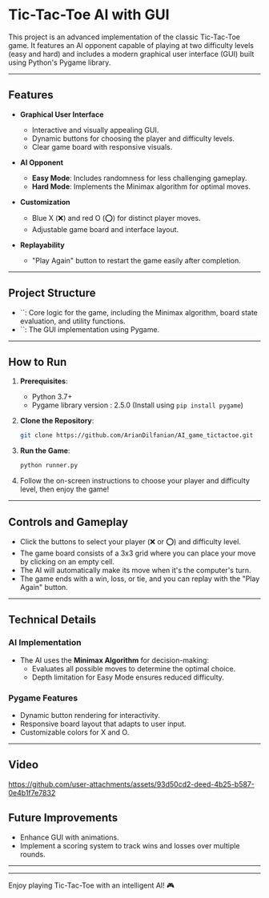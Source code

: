 # Tic-Tac-Toe AI with GUI

This project is an advanced implementation of the classic Tic-Tac-Toe game. It features an AI opponent capable of playing at two difficulty levels (easy and hard) and includes a modern graphical user interface (GUI) built using Python's Pygame library.

---

## Features

- **Graphical User Interface**

  - Interactive and visually appealing GUI.
  - Dynamic buttons for choosing the player and difficulty levels.
  - Clear game board with responsive visuals.

- **AI Opponent**

  - **Easy Mode**: Includes randomness for less challenging gameplay.
  - **Hard Mode**: Implements the Minimax algorithm for optimal moves.

- **Customization**

  - Blue X (❌) and red O (⭕) for distinct player moves.
  - Adjustable game board and interface layout.

- **Replayability**

  - "Play Again" button to restart the game easily after completion.

---

## Project Structure

- ``: Core logic for the game, including the Minimax algorithm, board state evaluation, and utility functions.
- ``: The GUI implementation using Pygame.

---

## How to Run

1. **Prerequisites**:

   - Python 3.7+
   - Pygame library version : 2.5.0 (Install using `pip install pygame`)

2. **Clone the Repository**:

   ```bash
   git clone https://github.com/ArianDilfanian/AI_game_tictactoe.git
   
   ```

3. **Run the Game**:

   ```bash
   python runner.py
   ```

4. Follow the on-screen instructions to choose your player and difficulty level, then enjoy the game!

---

## Controls and Gameplay

- Click the buttons to select your player (❌ or ⭕) and difficulty level.
- The game board consists of a 3x3 grid where you can place your move by clicking on an empty cell.
- The AI will automatically make its move when it's the computer's turn.
- The game ends with a win, loss, or tie, and you can replay with the "Play Again" button.

---

## Technical Details

### AI Implementation

- The AI uses the **Minimax Algorithm** for decision-making:
  - Evaluates all possible moves to determine the optimal choice.
  - Depth limitation for Easy Mode ensures reduced difficulty.

### Pygame Features

- Dynamic button rendering for interactivity.
- Responsive board layout that adapts to user input.
- Customizable colors for X and O.

---

## Video




https://github.com/user-attachments/assets/93d50cd2-deed-4b25-b587-0e4b1f7e7832




## Future Improvements

- Enhance GUI with animations.
- Implement a scoring system to track wins and losses over multiple rounds.

---



---

Enjoy playing Tic-Tac-Toe with an intelligent AI! 🎮

